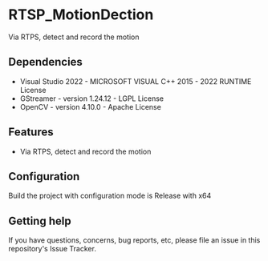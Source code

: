 # RTSP_MotionDection

Via RTPS, detect and record the motion 

## Dependencies

* Visual Studio 2022 - MICROSOFT VISUAL C++ 2015 - 2022 RUNTIME License
* GStreamer - version 1.24.12 - LGPL License
* OpenCV - version 4.10.0 - Apache License


## Features

* Via RTPS, detect and record the motion

## Configuration

Build the project with configuration mode is Release with x64

## Getting help

If you have questions, concerns, bug reports, etc, please file an issue in this repository's Issue Tracker.
